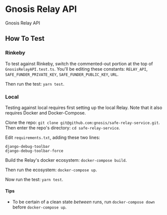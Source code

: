 # Gnosis Relay API

Gnosis Relay API

## How To Test

### Rinkeby

To test against Rinkeby, switch the commented-out portion at the top of `GnosisRelayAPI.test.ts`.
You'll be editing these constants: `RELAY_API`, `SAFE_FUNDER_PRIVATE_KEY`, `SAFE_FUNDER_PUBLIC_KEY`, `URL`.

Then run the test: `yarn test`.

### Local

Testing against local requires first setting up the local Relay.
Note that it also requires Docker and Docker-Compose.

Clone the repo: `git clone git@github.com:gnosis/safe-relay-service.git`.
Then enter the repo's directory: `cd safe-relay-service`.

Edit `requirements.txt`, adding these two lines:

    django-debug-toolbar
    django-debug-toolbar-force

Build the Relay's docker ecosystem: `docker-compose build`.

Then run the ecosystem: `docker-compose up`.

Now run the test: `yarn test`.

#### Tips

* To be certain of a clean state _between_ runs, run `docker-compose down` before `docker-compose up`.
